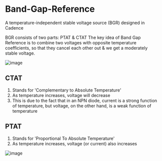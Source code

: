 # Band-Gap-Reference
A temperature-independent stable voltage source (BGR) designed in Cadence 

BGR consists of two parts: PTAT & CTAT
The key idea of Band Gap Reference is to combine two voltages with opposite temperature coefficients, so that they cancel each other out & we get a moderately stable voltage.  

![image](https://github.com/user-attachments/assets/c21e1566-1990-4338-93e3-f1cfdf531fc5)


## CTAT
1. Stands for 'Complementary to Absolute Temperature'
2. As temperature increases, voltage will decrease
3. This is due to the fact that in an NPN diode, current is a strong function of temperature, but voltage, on the other hand, is a weak function of temperature



## PTAT
1. Stands for 'Proportional To Absolute Temperature'
2. As temperature increases, voltage (or current) also increases


![image](https://github.com/user-attachments/assets/4e67644d-fff8-4777-807d-1d17e49a267b)

